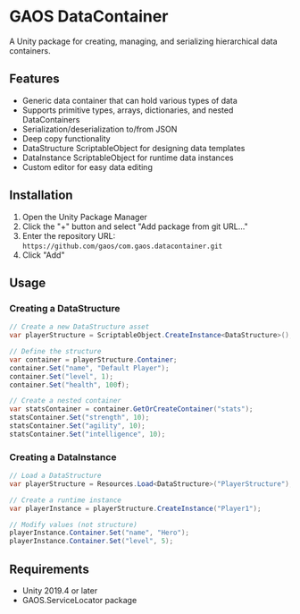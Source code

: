 # GAOS DataContainer

A Unity package for creating, managing, and serializing hierarchical data containers.

## Features

- Generic data container that can hold various types of data
- Supports primitive types, arrays, dictionaries, and nested DataContainers
- Serialization/deserialization to/from JSON
- Deep copy functionality
- DataStructure ScriptableObject for designing data templates
- DataInstance ScriptableObject for runtime data instances
- Custom editor for easy data editing

## Installation

1. Open the Unity Package Manager
2. Click the "+" button and select "Add package from git URL..."
3. Enter the repository URL: `https://github.com/gaos/com.gaos.datacontainer.git`
4. Click "Add"

## Usage

### Creating a DataStructure

```csharp
// Create a new DataStructure asset
var playerStructure = ScriptableObject.CreateInstance<DataStructure>();

// Define the structure
var container = playerStructure.Container;
container.Set("name", "Default Player");
container.Set("level", 1);
container.Set("health", 100f);

// Create a nested container
var statsContainer = container.GetOrCreateContainer("stats");
statsContainer.Set("strength", 10);
statsContainer.Set("agility", 10);
statsContainer.Set("intelligence", 10);
```

### Creating a DataInstance

```csharp
// Load a DataStructure
var playerStructure = Resources.Load<DataStructure>("PlayerStructure");

// Create a runtime instance
var playerInstance = playerStructure.CreateInstance("Player1");

// Modify values (not structure)
playerInstance.Container.Set("name", "Hero");
playerInstance.Container.Set("level", 5);
```

## Requirements

- Unity 2019.4 or later
- GAOS.ServiceLocator package 